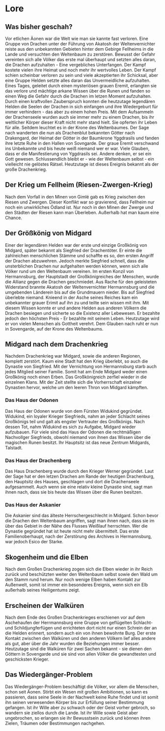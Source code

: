 # Lore

## Was bisher geschah?

Vor etlichen Äonen war die Welt wie man sie kannte fast verloren. Eine Gruppe von Drachen unter der Führung von Akatosh der Weltenvernichter reiste aus den unbekannten Gebieten hinter dem Gebirge Fellheims in die Lande und versuchten den Weltenbaum zu zerstören. Bewusst der Gefahr vereinten sich alle Völker das erste mal überhaupt und setzten alles daran, die Drachen aufzuhalten - Eine vergebliches Unterfangen. Der Kampf kostete vielen ihre Heimat und noch mehr ihr wertvolles Leben. Der Kampf schien scheinbar verloren zu sein und viele akzeptierten ihr Schicksal, aber eine Gruppe Helden setzte alles daran das Unvermeidliche aufzuhalten. Eines Tages, geleitet durch einen mysteriösen grauen Eremit, erlangten sie das verlore und mächtige arkane Wissen über die Runen und fanden so einen Weg die Gefahr durch die Drachen im letzen Moment aufzuhalten. Durch einen kraftvollen Zauberspruch konnten die heutzutage legendären Helden die Seelen der Drachen in sich einfangen und ihre Wiedergeburt für immer verhindern - das aber zu einem hohen Preis. Mit dem Aufsammeln der Drachenseele wurden auch sie immer mehr zu einem Drachen, bis ihr weltlicher Körper dieser Kraft nicht mehr stand hielt. Sie opferten ihr Leben für alle. Seitdem leuchtet es in der Krone des Weltenbaumes. Der Sage nach wanderten die nun als Drachenblut bekannten Götter nach Drakengard, der Heimat der Götter in der Baumkrone Yggdrasils und fanden ihre letzte Ruhe in den Hallen von Sovngarde.
Der graue Eremit verschwand ins Unbekannte und bis heute weiß niemand wer er war. Viele Glauben, dass er die Manifestierung von Yggdrasils sei. Andere denken, er sei ein Gott gewesen. Schlussendlich bleibt er - wie der Weltenbaum selbst - ein vielleicht nie gelöstes Rätsel. Heutzutage ist dieses Ereignis bekannt als der große Drachenkrieg.

## Der Krieg um Fellheim (Riesen-Zwergen-Krieg)
Nach dem Vorfall in den Minen von Gimlé gab es Krieg zwischen den Riesen und Zwergen. Dieser Konflikt war so gravierend, dass Fellheim nur noch ein unwirkliches Ödland ist. Nur noch in den Minen der Zwerge und den Städten der Riesen kann man Überleben. Außerhalb hat man kaum eine Chance.

## Der Größkönig von Midgard
Einer der legendären Helden war der erste und einzige Großkönig von Midgard, später bekannt als Siegfried der Drachentöter. Er einte die zahlreichen menschlichen Stämme und schaffte es so, den ersten Angriff der Drachen abzuwehren. Jedoch merkte Siegfried schnell, dass die unsterblichen Drachen nur aufgehalten werden können, wenn sich alle Völker rund um den Weltenbaum vereinen. Im ersten Konzil von Hermannsburg, der Hauptstadt der Großkönigreiches der Menschen, wurde die Allianz gegen die Drachen geschmiedet. Aus Rache für den geleisteten Widerstand brannte Akatosh der Weltenvernichter Hermannsburg und die umgebenden Länderein bis auf die Grundmauern nieder. Bis auf Siegfried überlebte niemand. Knieend in der Asche seines Reiches kam ein unbekannter grauer Erimit auf ihn zu und teilte sein wissen mit ihm. Mit diesem Wissen konnte er und andere Helden aus anderen Völkern die Drachen besiegen und sicherte so die Existenz aller Lebewesen. Er bezahlte jedoch den höchsten Preis - Er bezahlte mit seinem Leben. Heutzutage wird er von vielen Menschen als Gottheit verehrt. Dem Glauben nach ruht er nun in Sovengarde, auf der Krone des Weltenbaums.

## Midgard nach dem Drachenkrieg
Nachdem Drachenkrieg war Midgard, sowie die anderen Regionen, komplett zerstört. Kaum eine Stadt hat den Krieg überlebt, so auch die Dynastie von Siegfried. Mit der Vernichtung von Hermannsburg starb auch jedes Mitglied seiner Familie. Somit hat am Ende Midgard weder einen Großkönig noch einen Erben. Das Großkönigreich zerfiel wieder in die einzelnen Klans. Mit der Zeit stellte sich die Vorherrschaft einzelner Dynastien hervor, welche um den leeren Thron von Midgard kämpften. 

### Das Haus der Odonen
Das Haus der Odonen wurde von dem Fürsten Widukind gegründet. Widukind, ein loyaler Krieger Siegfrieds, nahm an jeder Schlacht seines Großkönigs teil und galt als engster Vertrauter des Großkönigs. Nach dessen Tot, nahm Widukind es sich zu Aufgabe, Midgard wieder aufzubauen. Für viele sind das Haus der Odonen die rechtmäßigen Nachvollger Siegfrieds, obwohl niemand von ihnen das Wissen über die magischen Runen besitzt. Ihr Hauptsitz ist das neue Zentrum Midgards, Talstadt.

### Das Haus der Drachenberg
Das Haus Drachenberg wurde durch den Krieger Werner gegründet. Laut der Sage hat er den letzen Drachen am Rande der heutigen Drachenburg, den Hauptsitz des Hauses, geschlagen und dort die Drachenseele aufgesammelt. Auch wenn sie eine relativ kleine Dynastie sind, sagt man ihnen nach, dass sie bis heute das Wissen über die Runen besitzen. 

### Das Haus der Askanier
Die Askanier sind das älteste Herrschergeschlecht in Midgard. Schon bevor die Drachen den Weltenbaum angriffen, sagt man ihnen nach, dass sie im über das Gebiet in der Nähe des Flusses Weißlauf herrschten. Wer die Dynastie gegründet hat ist heute nicht mehr übermittelt. Das erste Familienoberhaupt, nach der Zerstörung des Archives in Hermannsburg, war jedoch Esico der Starke. 

## Skogenheim und die Elben
Nach dem Großen Drachenkrieg zogen sich die Elben wieder in ihr Reich zurück und beschützten weiter den Weltenbaum selbst sowie den Wald um den Stamm rund herum. Nur noch wenige Elben haben Kontakt zur Außenwelt, somit ist immer ein besonderes Ereignis, wenn sich ein Elb außerhalb seines Heiligentums zeigt.

## Erscheinen der Walküren
Nach dem Ende des Großen Drachenkrieges erschienen vor auf dem Aschehaufen der Herrmannsburg eine Gruppe von geflügelten Schlacht- und Schildjungferfügen und errichteten dort nicht nur einen Schrein der an die Helden erinnert, sondern auch ein von ihnen bewohnte Burg. Der erste Kontakt zwischen den Walküren und den anderen Völkern lief alles andere als gut, aber über die Jahr wurden die Beziehungen immer besser. Heutzutage sind die Walküren für zwei Sachen bekannt - sie dienen den Göttern in Sovengarde und sie sind von allen Völker die gewandtesten und geschicksten Krieger.

## Das Wiedergänger-Problem
Das Wiedergänger-Problem beschäftigt die Völker, vor allem die Menschen, schon seit Äonen. Stirbt ein Wesen mit großen Ambitionen, so kann es passieren, dass seine Seele in der Nachwelt keine Ruhe findet und ist somit ihn seinen verwesenden Körper bis zur Erfüllung seiner Bestimmung gefangen. Ist ihr Wille aber zu schwach oder der Geist vorher gebroch, so wandern sie ziellos durch die Lande. Ist ihr Wille sowie Geist aber ungebrochen, so erlangen sie ihr Bewusstsein zurück und können ihren Zielen, Träumen oder Bestimmungen nachgehen. 
